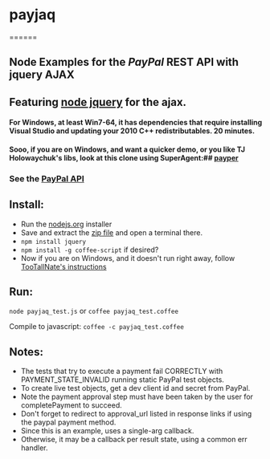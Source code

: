 # payjaq
======

## Node Examples for the _PayPal_ REST API with jquery AJAX


## Featuring [node jquery](https://github.com/coolaj86/node-jquery) for the ajax. 
#### For Windows, at least Win7-64, it has dependencies that require installing Visual Studio and updating your 2010 C++ redistributables. 20 minutes.
#### Sooo, if you are on Windows, and want a quicker demo, or you like TJ Holowaychuk's libs, look at this clone using SuperAgent:## [payper](https://github.com/apelade/payper)


### See the [PayPal API](https://developer.paypal.com/webapps/developer/docs/api)

## Install:
- Run the [nodejs.org](http://nodejs.org) installer
- Save and extract the [zip file](https://github.com/apelade/payjaq/archive/master.zip) and open a terminal there.
- `npm install jquery`
- `npm install -g coffee-script` if desired?
- Now if you are on Windows, and it doesn't run right away, follow [TooTallNate's instructions](https://github.com/TooTallNate/node-gyp)


## Run:

`node payjaq_test.js` or `coffee payjaq_test.coffee`

Compile to javascript: `coffee -c payjaq_test.coffee`


## Notes: 
- The tests that try to execute a payment fail CORRECTLY with PAYMENT_STATE_INVALID running static PayPal test objects.
- To create live test objects, get a dev client id and secret from PayPal.
- Note the payment approval step must have been taken by the user for
  completePayment to succeed.
- Don't forget to redirect to approval_url listed in response links if using
  the paypal payment method.
- Since this is an example, uses a single-arg callback.
- Otherwise, it may be a callback per result state, using a common err handler.

